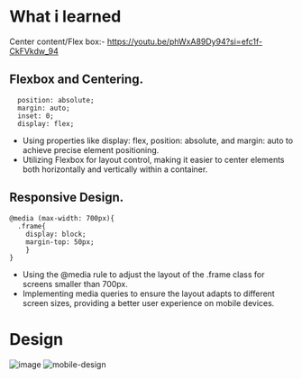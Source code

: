 # What i learned

Center content/Flex box:- https://youtu.be/phWxA89Dy94?si=efc1f-CkFVkdw_94

## Flexbox and Centering.
```
  position: absolute;
  margin: auto;
  inset: 0;
  display: flex;
```
- Using properties like display: flex, position: absolute, and margin: auto to achieve precise element positioning.
- Utilizing Flexbox for layout control, making it easier to center elements both horizontally and vertically within a container.

## Responsive Design.
```
@media (max-width: 700px){
  .frame{
    display: block;
    margin-top: 50px;
    }
}
```
- Using the @media rule to adjust the layout of the .frame class for screens smaller than 700px.
- Implementing media queries to ensure the layout adapts to different screen sizes, providing a better user experience on mobile devices.

# Design
![image](https://github.com/gambre09/Frontend-Development/assets/115577142/65f37f59-ff7b-487b-893e-967aa1537eb8)
![mobile-design](https://github.com/gambre09/Frontend-Development/assets/115577142/61c7a0a1-ade1-42df-a0dc-8c2e73b22178)
